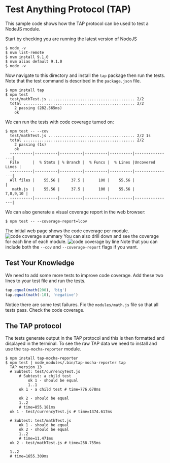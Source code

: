 
# Test Anything Protocol (TAP)

This sample code shows how the TAP protocol can be used to test a NodeJS module.

Start by checking you are running the latest version of NodeJS
```shell
$ node -v
$ nvm list-remote
$ nvm install 9.1.0
$ nvm alias default 9.1.0
$ node -v
```

Now navigate to this directory and install the `tap` package then run the tests. Note that the test command is described in the `package.json` file.
```shell
$ npm install tap
$ npm test
  test/mathTest.js ...................................... 2/2
  total ................................................. 2/2
    2 passing (282.565ms)
    ok
```
We can run the tests with code coverage turned on:
```shell
$ npm test -- --cov
  test/mathTest.js ...................................... 2/2 1s
  total ................................................. 2/2
    2 passing (1s)
    ok
  ----------|----------|----------|----------|----------|----------------|
  File      |  % Stmts | % Branch |  % Funcs |  % Lines |Uncovered Lines |
  ----------|----------|----------|----------|----------|----------------|
  All files |    55.56 |     37.5 |      100 |    55.56 |                |
   math.js  |    55.56 |     37.5 |      100 |    55.56 |       7,8,9,10 |
  ----------|----------|----------|----------|----------|----------------|
```
We can also generate a visual coverage report in the web browser:
```shell
$ npm test -- --coverage-report=lcov
```
The initial web page shows the code coverage per module.
![code coverage summary](../../../.images/code_coverage_summary.png)
You can also drill down and see the coverage for each line of each module.
![code coverage by line](../../../.images/code_coverage_lines.png)
Note that you can include both the `--cov` and `--coverage-report` flags if you want.

## Test Your Knowledge

We need to add some more tests to improve code coverage. Add these two lines to your test file and run the tests.
```javascript
tap.equal(math(200), 'big')
tap.equal(math(-10), 'negative')
```
Notice there are some test failures. Fix the `modules/math.js` file so that all tests pass. Check the code coverage.

## The TAP protocol

The tests generate output in the TAP protocol and this is then formatted and displayed in the terminal. To see the raw TAP data we need to install and use the `tap-mocha-reporter` module.
```shell
$ npm install tap-mocha-reporter
$ npm test | node_modules/.bin/tap-mocha-reporter tap
  TAP version 13
  # Subtest: test/currencyTest.js
      # Subtest: a child test
          ok 1 - should be equal
          1..1
      ok 1 - a child test # time=776.678ms

      ok 2 - should be equal
      1..2
      # time=855.181ms
  ok 1 - test/currencyTest.js # time=1374.617ms

  # Subtest: test/mathTest.js
      ok 1 - should be equal
      ok 2 - should be equal
      1..2
      # time=11.471ms
  ok 2 - test/mathTest.js # time=258.755ms

  1..2
  # time=1655.309ms
```
